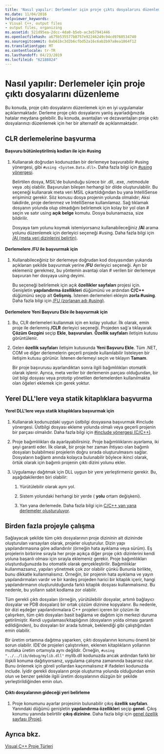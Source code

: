 ```yaml
---
title: 'Nasıl yapılır: Derlemeler için proje çıktı dosyalarını düzenleme'
ms.date: 11/04/2016
helpviewer_keywords:
- Visual C++, output files
- output files, organizing
ms.assetid: 521d95ea-2dcc-4da0-b5eb-ac3e57941446
ms.openlocfilehash: a675b535577b8757e92246249c94cd9760534740
ms.sourcegitcommit: 0ab61bc3d2b6cfbd52a16c6ab2b97a8ea1864f12
ms.translationtype: MT
ms.contentlocale: tr-TR
ms.lasthandoff: 04/23/2019
ms.locfileid: "62188824"
---
```

# <a name="how-to-organize-project-output-files-for-builds"></a>Nasıl yapılır: Derlemeler için proje çıktı dosyalarını düzenleme

Bu konuda, proje çıktı dosyalarını düzenlemek için en iyi uygulamalar açıklanmaktadır. Derleme proje çıktı dosyalarını yanlış ayarladığınızda hatalar meydana gelebilir. Bu konuda, avantajları ve dezavantajları proje çıktı dosyalarınızı düzenlemek için her bir alternatif de açıklanmaktadır.

## <a name="referencing-clr-assemblies"></a>CLR derlemelerine başvurma

#### <a name="to-reference-assemblies-with-using"></a>Başvuru bütünleştirilmiş kodları ile için #using

1. Kullanarak doğrudan kodunuzdan bir derlemeye başvurabilir #using yönergesi, gibi `#using <System.Data.dll>`. Daha fazla bilgi için [#using yönergesi](../preprocessor/hash-using-directive-cpp.md).

   Belirtilen dosya, MSIL'de bulunduğu sürece bir .dll, .exe, .netmodule veya .obj olabilir. Başvurulan bileşen herhangi bir dilde oluşturulabilir. Bu seçeneği kullanarak meta veri MSIL çıkartıldığından bu yana IntelliSense erişiminiz gerekir. Söz konusu dosya projenin yolunda olmalıdır; Aksi takdirde, proje derlenmez ve IntelliSense kullanılamaz. Sağ tıklamak dosyanın yolunda olup olmadığını belirlemek için kolay bir yol olan # seçin ve satır using **açık belge** komutu. Dosya bulunamazsa, size bildirilir.

   Dosyaya tam yolunu koymak istemiyorsanız kullanabileceğiniz **/AI** arama yolunu düzenlemek için derleyici seçeneği #using. Daha fazla bilgi için [/AI (meta veri dizinlerini belirtin)](reference/ai-specify-metadata-directories.md).

#### <a name="to-reference-assemblies-with-fu"></a>Derlemelere /FU ile başvurmak için

1. Kullanabileceğiniz bir derlemeye doğrudan kod dosyasından yukarıda açıklanan şekilde başvurmak yerine **/FU** derleyici seçeneği. Ayrı bir eklemeniz gerekmez, bu yöntemin avantajı olan # verilen bir derlemeye başvuran her dosyaya using deyimi.

   Bu seçeneği belirlemek için açık **özellikler sayfaları** projesi için. Genişletin **yapılandırma özellikleri** düğümünü ve ardından **C/C++** düğümünü seçip alt **Gelişmiş**. İstenen derlemeleri ekleyin **zorla #using**. Daha fazla bilgi için [/FU (zorlanan adı #using)](reference/fu-name-forced-hash-using-file.md).

#### <a name="to-reference-assemblies-with-add-new-reference"></a>Derlemelere Yeni Başvuru Ekle ile başvurmak için

1. Bu, CLR derlemeleri kullanmak için en kolay yoludur. İlk olarak, emin proje ile derlenmiş **/CLR** derleyici seçeneği. Projeden sağ'a tıklayarak **Çözüm Gezgini** seçip **Ekle**, **başvuruları**. **Özellik sayfaları** iletişim kutusu görüntülenir.

1. Gelen **özellik sayfaları** iletişim kutusunda **Yeni Başvuru Ekle**. Tüm .NET, COM ve diğer derlemelerin geçerli projede kullanılabilir listeleyen bir iletişim kutusu görünür. İstenen derlemeyi seçin ve tıklayın **Tamam**.

   Bir proje başvurusu ayarlandıktan sonra ilgili bağımlılıkları otomatik olarak işlenir. Ayrıca, meta veriler bir derlemenin parçası olduğundan, bir üst bilgi dosyası veya prototip yönetilen derlemelerden kullanılmakta olan öğeleri eklemek için gerek yoktur.

## <a name="referencing-native-dlls-or-static-libraries"></a>Yerel DLL'lere veya statik kitaplıklara başvurma

#### <a name="to-reference-native-dlls-or-static-libraries"></a>Yerel DLL'lere veya statik kitaplıklara başvurmak için

1. Kullanarak kodunuzdaki uygun üstbilgi dosyasına başvurmak #include yönergesi. Üstbilgi dosyası ekleme yolunda olmalı veya geçerli projenin bir parçası olmalıdır. Daha fazla bilgi için [#include yönergesi (C/C++)](../preprocessor/hash-include-directive-c-cpp.md).

1. Proje bağımlılıkları da ayarlayabilirsiniz. Proje bağımlılıklarını ayarlama, iki şeyi garanti eder. İlk olarak, bir proje her zaman ihtiyacı olan bağımlı dosyaları bulabilmesi projelerin doğru sırada oluşturulmasını sağlar. Dosyaların bağlantı anında kolayca bulunabilir böylece ikinci olarak, örtük olarak için bağımlı projenin çıktı dizini yolunu ekler.

1. Uygulamayı dağıtmak için DLL uygun bir yere yerleştirmeniz gerekir. Bu, aşağıdakilerden biri olabilir:

   1. Yürütülebilir olarak aynı yol.

   1. Sistem yolundaki herhangi bir yerde ( **yolu** ortam değişkeni).

   1. Yan yana derlemede. Daha fazla bilgi için [C/C++ yan yana derlemeler oluşturuluyor](building-c-cpp-side-by-side-assemblies.md).

## <a name="working-with-multiple-projects"></a>Birden fazla projeyle çalışma

Sağlayacak şekilde tüm çıktı dosyalarının proje dizininin alt dizininde oluşturulan varsayılan olarak, projeler oluşturulur. Dizin yapı yapılandırmasına göre adlandırılır (örneğin hata ayıklama veya sürüm). Eş projelerin birbirine sırayla her proje açıkça diğer proje çıktı dizinlerini kendi yoluna başarılı olması için sırayla eklemeniz gerekir. Proje bağımlılıkları oluşturduğunuzda bu otomatik olarak gerçekleştirilir. Bağımlılıklar kullanmazsanız, yapıları yönetmek çok zor olabilir çünkü Bununla birlikte, bunu dikkatle kullanmalısınız. Örneğin, bir projenin hata ayıklama ve yayın yapılandırmaları vardır ve bir kardeş projeden harici bir kitaplık içerir, hangi yapılandırmanın oluşturulduğunda farklı kitaplık dosyası kullanmalısınız. Bu nedenle, bu yolların sabit kodlama zor olabilir.

Tüm gerekli çıktı dosyaları (örneğin, yürütülebilir dosyalar, artımlı bağlayıcı dosyalar ve PDB dosyaları) bir ortak çözüm dizinine kopyalanır. Bu nedenle, bir dizi eşdeğer yapılandırmalara C++ projeleri içeren bir çözüm ile çalışırken, tüm çıktı dosyaları basit bağlama ve dağıtım için merkezi duruma getirilmiştir. Kendi uygulaması/kitaplığının (dosyaların yolda olması garanti edildiğinden), bu dosyaları bir arada tutmak, beklendiği gibi çalıştığından emin olabilir.

Bir üretim ortamına dağıtma yaparken, çıktı dosyalarının konumu önemli bir sorun olabilir. IDE'de projeleri çalıştırırken, eklenen kitaplıkların yollarının mutlaka üretim ortamıyla aynı değildir. Örneğin, `#using "../../lib/debug/mylib.dll"` mylib.dll kodunuzda ancak ardından farklı bir ilişkili konuma dağıtıyorsanız, uygulama çalışma zamanında başarısız olur. Bunu önlemek için göreli yollardan kaçınmalısınız # ifadeleri kodunuzda include. İyidir gerekli dosyaların proje oluşturma yolunda olduğundan emin olun ve benzer şekilde ilgili üretim dosyalarının düzgün bir şekilde yerleştirildiğinden emin olun.

#### <a name="how-to-specify-where-output-files-go"></a>Çıktı dosyalarının gideceği yeri belirleme

1. Proje konumunu ayarlar projesinin bulunabilir çıkış **özellik sayfaları**. Yanındaki düğümü genişletin **yapılandırma özellikleri** seçip **genel**. Çıkış konumu yanında belirtilir **çıkış dizinine**. Daha fazla bilgi için [genel özellik sayfası (Proje)](reference/general-property-page-project.md).

## <a name="see-also"></a>Ayrıca bkz.

[Visual C++ Proje Türleri](reference/visual-cpp-project-types.md)
